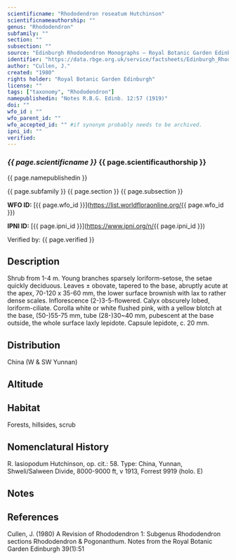 ```yaml
---
scientificname: "Rhododendron roseatum Hutchinson"
scientificnameauthorship: ""
genus: "Rhododendron"
subfamily: ""
section: ""
subsection: ""
source: "Edinburgh Rhododendron Monographs – Royal Botanic Garden Edinburgh"
identifier: "https://data.rbge.org.uk/service/factsheets/Edinburgh_Rhododendron_Monographs.xhtml"
author: "Cullen, J."
created: "1980"
rights holder: "Royal Botanic Garden Edinburgh"
license: ""
tags: ["taxonomy", "Rhododendron"]
namepublishedin: "Notes R.B.G. Edinb. 12:57 (1919)"
doi: ""
wfo_id : ""
wfo_parent_id: ""
wfo_accepted_id: "" #if synonym probably needs to be archived.                      
ipni_id: ""
verified:
---
```

### _{{ page.scientificname }}_ {{ page.scientificauthorship }}
 {{ page.namepublishedin }}

{{ page.subfamily }} {{ page.section }} {{ page.subsection }}

**WFO ID:** [{{ page.wfo_id }}](https://list.worldfloraonline.org/{{ page.wfo_id }})

**IPNI ID:** [{{ page.ipni_id }}](https://www.ipni.org/n/{{ page.ipni_id }})

Verified by: {{ page.verified }}



## Description
Shrub from 1-4 m. Young branches sparsely loriform-setose, the setae quickly deciduous. Leaves ± obovate, tapered to the base, abruptly acute at the apex, 70-120 x 35-60 mm, the lower surface brownish with lax to rather dense scales. Inflorescence (2-)3-5-flowered. Calyx obscurely lobed, loriform-ciliate. Corolla white or white flushed pink, with a yellow blotch at the base, (50-)55-75 mm, tube (28-)30~40 mm, pubescent at the base outside, the whole surface laxly lepidote. Capsule lepidote, c. 20 mm.

## Distribution
China (W & SW Yunnan)

## Altitude


## Habitat
Forests, hillsides, scrub

## Nomenclatural History
R. lasiopodum Hutchinson, op. cit.: 58. Type: China, Yunnan, Shweli/Salween Divide, 8000-9000 ft, v 1913, Forrest 9919 (holo. E)
                       
## Notes


## References

Cullen, J. (1980) A Revision of Rhododendron 1: Subgenus Rhododendron sections Rhododendron & Pogonanthum. Notes from the Royal Botanic Garden Edinburgh 39(1):51
